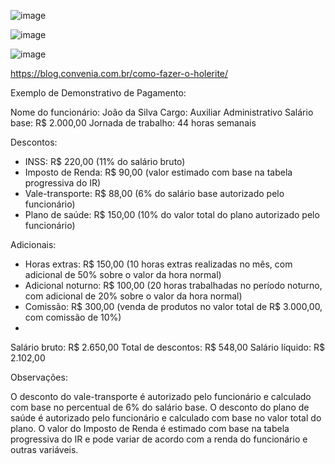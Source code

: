 ![image](https://github.com/JpythonS/PIM/assets/53958777/d6bf3edf-ba1d-49a8-a3d8-bf409bb22c53)


![image](https://github.com/JpythonS/PIM/assets/53958777/cf35a82a-cedb-4c38-b13e-5fb2be19b7af)


![image](https://github.com/JpythonS/PIM/assets/53958777/d0341117-efca-499c-80c6-f54c9ec75290)


https://blog.convenia.com.br/como-fazer-o-holerite/

Exemplo de Demonstrativo de Pagamento:

Nome do funcionário: João da Silva
Cargo: Auxiliar Administrativo
Salário base: R$ 2.000,00
Jornada de trabalho: 44 horas semanais

Descontos:

- INSS: R$ 220,00 (11% do salário bruto)
- Imposto de Renda: R$ 90,00 (valor estimado com base na tabela progressiva do IR)
- Vale-transporte: R$ 88,00 (6% do salário base autorizado pelo funcionário)
- Plano de saúde: R$ 150,00 (10% do valor total do plano autorizado pelo funcionário)

Adicionais:

- Horas extras: R$ 150,00 (10 horas extras realizadas no mês, com adicional de 50% sobre o valor da hora normal)
- Adicional noturno: R$ 100,00 (20 horas trabalhadas no período noturno, com adicional de 20% sobre o valor da hora normal)
- Comissão: R$ 300,00 (venda de produtos no valor total de R$ 3.000,00, com comissão de 10%)
- 
Salário bruto: R$ 2.650,00
Total de descontos: R$ 548,00
Salário líquido: R$ 2.102,00

Observações:

O desconto do vale-transporte é autorizado pelo funcionário e calculado com base no percentual de 6% do salário base.
O desconto do plano de saúde é autorizado pelo funcionário e calculado com base no valor total do plano.
O valor do Imposto de Renda é estimado com base na tabela progressiva do IR e pode variar de acordo com a renda do funcionário e outras variáveis.
